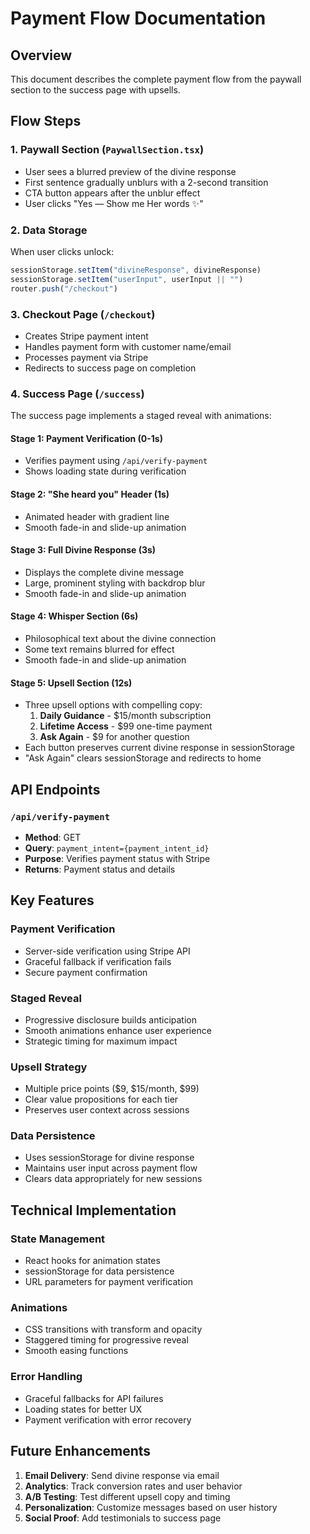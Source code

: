 # Payment Flow Documentation

## Overview

This document describes the complete payment flow from the paywall section to the success page with upsells.

## Flow Steps

### 1. Paywall Section (`PaywallSection.tsx`)

- User sees a blurred preview of the divine response
- First sentence gradually unblurs with a 2-second transition
- CTA button appears after the unblur effect
- User clicks "Yes — Show me Her words ✨"

### 2. Data Storage

When user clicks unlock:

```javascript
sessionStorage.setItem("divineResponse", divineResponse)
sessionStorage.setItem("userInput", userInput || "")
router.push("/checkout")
```

### 3. Checkout Page (`/checkout`)

- Creates Stripe payment intent
- Handles payment form with customer name/email
- Processes payment via Stripe
- Redirects to success page on completion

### 4. Success Page (`/success`)

The success page implements a staged reveal with animations:

#### Stage 1: Payment Verification (0-1s)

- Verifies payment using `/api/verify-payment`
- Shows loading state during verification

#### Stage 2: "She heard you" Header (1s)

- Animated header with gradient line
- Smooth fade-in and slide-up animation

#### Stage 3: Full Divine Response (3s)

- Displays the complete divine message
- Large, prominent styling with backdrop blur
- Smooth fade-in and slide-up animation

#### Stage 4: Whisper Section (6s)

- Philosophical text about the divine connection
- Some text remains blurred for effect
- Smooth fade-in and slide-up animation

#### Stage 5: Upsell Section (12s)

- Three upsell options with compelling copy:
  1. **Daily Guidance** - $15/month subscription
  2. **Lifetime Access** - $99 one-time payment
  3. **Ask Again** - $9 for another question
- Each button preserves current divine response in sessionStorage
- "Ask Again" clears sessionStorage and redirects to home

## API Endpoints

### `/api/verify-payment`

- **Method**: GET
- **Query**: `payment_intent={payment_intent_id}`
- **Purpose**: Verifies payment status with Stripe
- **Returns**: Payment status and details

## Key Features

### Payment Verification

- Server-side verification using Stripe API
- Graceful fallback if verification fails
- Secure payment confirmation

### Staged Reveal

- Progressive disclosure builds anticipation
- Smooth animations enhance user experience
- Strategic timing for maximum impact

### Upsell Strategy

- Multiple price points ($9, $15/month, $99)
- Clear value propositions for each tier
- Preserves user context across sessions

### Data Persistence

- Uses sessionStorage for divine response
- Maintains user input across payment flow
- Clears data appropriately for new sessions

## Technical Implementation

### State Management

- React hooks for animation states
- sessionStorage for data persistence
- URL parameters for payment verification

### Animations

- CSS transitions with transform and opacity
- Staggered timing for progressive reveal
- Smooth easing functions

### Error Handling

- Graceful fallbacks for API failures
- Loading states for better UX
- Payment verification with error recovery

## Future Enhancements

1. **Email Delivery**: Send divine response via email
2. **Analytics**: Track conversion rates and user behavior
3. **A/B Testing**: Test different upsell copy and timing
4. **Personalization**: Customize messages based on user history
5. **Social Proof**: Add testimonials to success page
